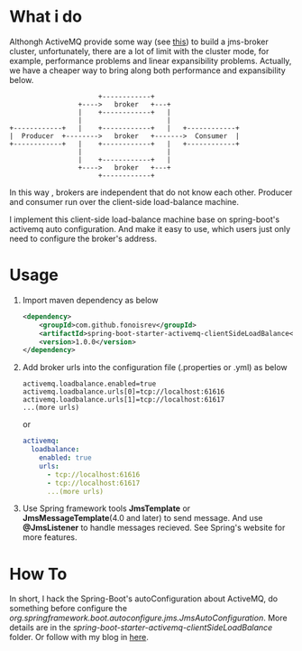 # What i do
Althongh ActiveMQ provide some way (see [this](http://activemq.apache.org/clustering.html)) to build a jms-broker cluster,  unfortunately, there are a lot of limit with the cluster mode, for example, performance problems and linear expansibility problems.
Actually, we have a cheaper way to bring along both performance and expansibility below.
```
                      +------------+
                 +---->   broker   +---+
                 |    +------------+   |
                 |                     |
+------------+   |    +------------+   |   +------------+
|  Producer  +-------->   broker   +------->  Consumer  |
+------------+   |    +------------+   |   +------------+
                 |                     |
                 |    +------------+   |
                 +---->   broker   +---+
                      +------------+
```

In this way , brokers are independent that do not know each other. Producer and consumer run over the client-side load-balance machine.

I implement this client-side load-balance machine base on spring-boot's activemq auto configuration. And make it easy to use, which users just only need to configure the broker's address.


# Usage

1. Import maven dependency as below

   ```xml
   <dependency>
       <groupId>com.github.fonoisrev</groupId>
       <artifactId>spring-boot-starter-activemq-clientSideLoadBalance</artifactId>
       <version>1.0.0</version>
   </dependency>
   ```

   

2. Add broker urls into the configuration file (.properties or .yml) as below 

   ```properties
   activemq.loadbalance.enabled=true
   activemq.loadbalance.urls[0]=tcp://localhost:61616
   activemq.loadbalance.urls[1]=tcp://localhost:61617
   ...(more urls)
   ```

   or

   ```yaml
   activemq:
     loadbalance:
       enabled: true
       urls:
         - tcp://localhost:61616
         - tcp://localhost:61617
         ...(more urls)
   ```

3. Use Spring framework tools **JmsTemplate** or **JmsMessageTemplate**(4.0 and later) to send message. And use **@JmsListener** to handle messages recieved. See Spring's website for more features.


# How To 
In short, I hack the Spring-Boot's autoConfiguration about ActiveMQ, do something before configure the *org.springframework.boot.autoconfigure.jms.JmsAutoConfiguration*.
More details are in the *spring-boot-starter-activemq-clientSideLoadBalance* folder. Or follow with my blog in [here](#).

